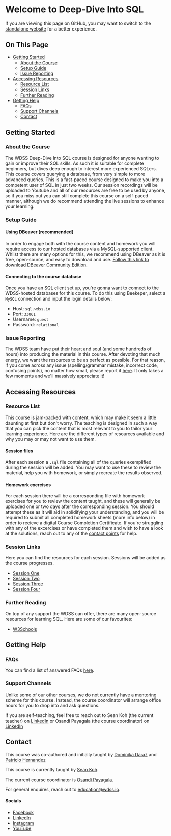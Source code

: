 # Welcome to Deep-Dive Into SQL

If you are viewing this page on GitHub, you may want to switch to the [standalone website](https://education.wdss.io) for a better experience.

## On This Page

- [Getting Started](#getting-started)
  - [About the Course](#about-the-course)
  - [Setup Guide](#setup-guide)
  - [Issue Reporting](#issue-reporting)
- [Accessing Resources](#accessing-resources)
  - [Resource List](#resource-list)
  - [Session Links](#session-links)
  - [Further Reading](#further-reading)
- [Getting Help](#getting-help)
  - [FAQs](#faqs)
  - [Support Channels](#support-channels)
  - [Contact](#contact)

## Getting Started

### About the Course
The WDSS Deep-Dive Into SQL course is designed for anyone wanting to gain or improve their SQL skills. As such it is suitable for complete beginners, but dives deep enough to interest more experienced SQLers. This course covers querying a database, from very simple to more advanced queries. This is a fast-paced course designed to make you into a competent user of SQL in just two weeks. Our session recordings will be uploaded to Youtube and all of our resources are free to be used by anyone, so if you miss out you can still complete this course on a self-paced manner, although we do recommend attending the live sessions to enhance your learning.

### Setup Guide
#### Using DBeaver (recommended)
In order to engage both with the course content and homework you will require access to our hosted databases via a MySQL-supported client. Whilst there are many options for this, we recommend using DBeaver as it is free, open-source, and easy to download and use. [Follow this link to download DBeaver Community Edition.](https://dbeaver.io/download/) 

#### Connecting to the course database
Once you have an SQL client set up, you're gonna want to connect to the WDSS-hosted databases for this course. To do this using Beekeper, select a `MySQL` connection and input the login details below:
- Host: `sql.wdss.io`
- Port: `33061`
- Username: `guest`
- Password: `relational`


### Issue Reporting

The WDSS team have put their heart and soul (and some hundreds of hours) into producing the material in this course. After devoting that much energy, we want the resources to be as perfect as possible. For that reason, if you come across any issue (spelling/grammar mistake, incorrect code, confusing points), no matter how small, please report it [here](https://github.com/warwickdatasciencesociety/sql-for-scientists/issues). It only takes a few moments and we'll massively appreciate it!

## Accessing Resources

### Resource List

This course is jam-packed with content, which may make it seem a little daunting at first but don't worry. The teaching is designed in such a way that you can pick the content that is most relevant to you to tailor your learning experience. Here are the different types of resources available and why you may or may not want to use them.

#### Session files
After each session a `.sql` file containing all of the queries exemplified during the session will be added. You may want to use these to review the material, help you with homework, or simply recreate the results observed.


#### Homework exercises
For each session there will be a corresponding file with homework exercises for you to review the content taught, and these will generally be uploaded one or two days after the corresponding session. You should attempt these as it will aid in solidifying your understanding, and you will be required to submit all completed homework sheets (more info below) in order to recieve a digital Course Completion Certificate. If you're struggling with any of the excercises or have completed them and wish to have a look at the solutions, reach out to any of the [contact points](#contact) for help. 

### Session Links

Here you can find the resources for each session. Sessions will be added as the course progresses.

* [Session One](session-one/) 
* [Session Two](session-two/) 
* [Session Three](session-three/)
* [Session Four](session-four/)

### Further Reading

On top of any support the WDSS can offer, there are many open-source resources for learning SQL. Here are some of our favourites:

* [W3Schools](https://www.w3schools.com/sql/default.asp)

## Getting Help

### FAQs

You can find a list of answered FAQs [here](faqs/).

### Support Channels

Unlike some of our other courses, we do not currently have a mentoring scheme for this course. Instead, the course coordinator will arrange office hours for you to drop into and ask questions.

If you are self-teaching, feel free to reach out to Sean Koh (the current teacher) on [LinkedIn]() or Osandi Payagala (the course coordinator) on [LinkedIn](https://uk.linkedin.com/in/osandi-payagala-171310223)

## Contact

This course was co-authored and initially taught by [Dominika Daraż](https://www.linkedin.com/in/dominika-dara%C5%BC-b13335162/) and [Patricio Hernandez](https://www.linkedin.com/in/patriciohdzs/)


This course is currently taught by [Sean Koh]().

The current course coordinator is [Osandi Payagala](https://uk.linkedin.com/in/osandi-payagala-171310223).

For general enquires, reach out to [education@wdss.io](mailto:education@wdss.io).

#### Socials

* [Facebook](https://rebrand.ly/wdss-facebook)
* [LinkedIn](https://rebrand.ly/wdss-linkedin)
* [Instagram](https://rebrand.ly/wdss-instagram)
* [YouTube](https://rebrand.ly/wdss-youtube)
